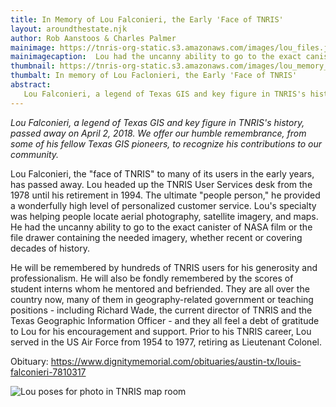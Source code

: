 ```yaml
---
title: In Memory of Lou Falconieri, the Early 'Face of TNRIS'
layout: aroundthestate.njk
author: Rob Aanstoos & Charles Palmer
mainimage: https://tnris-org-static.s3.amazonaws.com/images/lou_files.jpg
mainimagecaption:  Lou had the uncanny ability to go to the exact canister of NASA film or the file drawer containing the needed imagery.
thumbnail: https://tnris-org-static.s3.amazonaws.com/images/lou_memory_th.jpg
thumbalt: In memory of Lou Faclonieri, the Early 'Face of TNRIS'
abstract:
   Lou Falconieri, a legend of Texas GIS and key figure in TNRIS's history, recently passed. We offer our humble remembrance to recognize his contributions to our community.
---
```


<p class="lead"><em>Lou Falconieri, a legend of Texas GIS and key figure in TNRIS's history, passed away on April 2, 2018. We offer our humble remembrance, from some of his fellow Texas GIS pioneers, to recognize his contributions to our community.</em></p>

Lou Falconieri, the "face of TNRIS" to many of its users in the early years, has passed away. Lou headed up the TNRIS User Services desk from the 1978 until his retirement in 1994. The ultimate "people person," he provided a wonderfully high level of personalized customer service. Lou's specialty was helping people locate aerial photography, satellite imagery, and maps. He had the uncanny ability to go to the exact canister of NASA film or the file drawer containing the needed imagery, whether recent or covering decades of history. 

He will be remembered by hundreds of TNRIS users for his generosity and professionalism. He will also be fondly remembered by the scores of student interns whom he mentored and befriended. They are all over the country now, many of them in geography-related government or teaching positions - including Richard Wade, the current director of TNRIS and the Texas Geographic Information Officer - and they all feel a debt of gratitude to Lou for his encouragement and support. Prior to his TNRIS career, Lou served in the US Air Force from 1954 to 1977, retiring as Lieutenant Colonel.

<p class="lead">Obituary: <a href="https://www.dignitymemorial.com/obituaries/austin-tx/louis-falconieri-7810317">https://www.dignitymemorial.com/obituaries/austin-tx/louis-falconieri-7810317</a></p>

<img class="img-responsive" src="https://tnris-org-static.s3.amazonaws.com/images/lou_memory.jpg" alt="Lou poses for photo in TNRIS map room">

